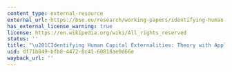 ```yaml
---
content_type: external-resource
external_url: https://bse.eu/research/working-papers/identifying-human-capital-externalities-theory-applications
has_external_license_warning: true
license: https://en.wikipedia.org/wiki/All_rights_reserved
status: ''
title: "\u201CIdentifying Human Capital Externalities: Theory with Applications.\u201D"
uid: df71b849-bfb8-4472-8c41-60818ae0d66e
wayback_url: ''
---
```

